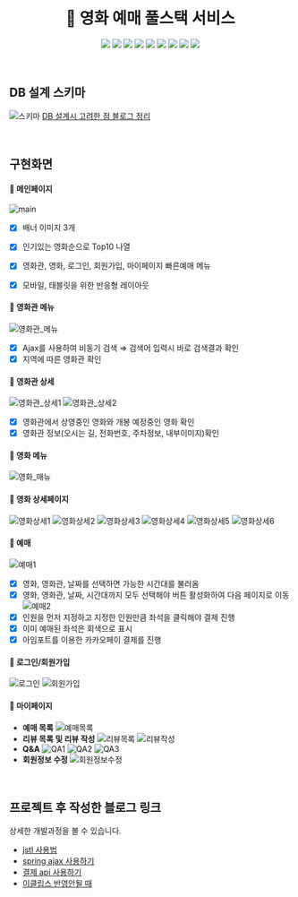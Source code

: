 <div align="center">

  # 🍿 영화 예매 풀스택 서비스
<p>
  <img src="https://img.shields.io/badge/html-de4b25?style=flat&logo=html5&logoColor=white"/>
  <img src="https://img.shields.io/badge/css3-2891ca?style=flat&logo=css3&logoColor=white"/>
  <img src="https://img.shields.io/badge/jquery-0766a8?style=flat&logo=jquery&logoColor=white"/>
  <img src="https://img.shields.io/badge/ajax-448fc5?style=flat&logo=jquery&logoColor=white"/>
  <img src="https://img.shields.io/badge/chart.js-fff000?style=flat&logo=javascript&logoColor=white"/>
  <img src="https://img.shields.io/badge/tomcat-d1a62d?style=flat&logo=Apache&logoColor=white"/>
  <img src="https://img.shields.io/badge/spring-67b945?style=flat&logo=spring&logoColor=white"/>
  <img src="https://img.shields.io/badge/mybatis-000000?style=flat&logo=spring&logoColor=white"/>
  <img src="https://img.shields.io/badge/MySQL-4479A1?style=flat&logo=MySQL&logoColor=white"/>
</p>
</div> 

<br/>

## DB 설계 스키마
![스키마](https://user-images.githubusercontent.com/94504613/184093546-e4f695db-512b-4a4a-9123-3b9ea5bd9558.png)
[DB 설계시 고려한 점 블로그 정리](https://golgol22.github.io/posts/movie-db-design/)

<br>

## 구현화면
#### **📌 메인페이지**
![main](https://user-images.githubusercontent.com/94504613/184093966-b7b03a08-15b6-4441-9840-4f5b1df0fdc1.png)
- [X] 배너 이미지 3개
- [X] 인기있는 영화순으로 Top10 나열
- [X] 영화관, 영화, 로그인, 회원가입, 마이페이지 빠른예매 메뉴
- [X] 모바일, 태블릿을 위한 반응형 레이아웃


#### **📌 영화관 메뉴**
![영화관_메뉴](https://user-images.githubusercontent.com/94504613/184094366-bdfab094-a250-452a-b42c-5506a858993d.png)
- [X] Ajax를 사용하여 비동기 검색 ⇒ 검색어 입력시 바로 검색결과 확인
- [X] 지역에 따른 영화관 확인

#### **📌 영화관 상세**
![영화관_상세1](https://user-images.githubusercontent.com/94504613/184094829-11e6022d-f9d9-4e27-b6ff-f7c586c69c07.png)
![영화관_상세2](https://user-images.githubusercontent.com/94504613/184094837-9aa6a802-c3e8-4dd5-9577-1991ca7af2e0.png)
- [X] 영화관에서 상영중인 영화와 개봉 예정중인 영화 확인
- [X] 영화관 정보(오시는 길, 전화번호, 주차정보, 내부이미지)확인 

#### **📌 영화 메뉴**
![영화_매뉴](https://user-images.githubusercontent.com/94504613/184095280-c58a9789-2b31-437e-bad2-adf080d1706b.png)

#### **📌 영화 상세페이지**
![영화상세1](https://user-images.githubusercontent.com/94504613/184095682-cab79b1e-6da5-4ac2-bc67-dc770a30282b.png)
![영화상세2](https://user-images.githubusercontent.com/94504613/184095688-697a8323-2995-4945-91d2-6e38af41a60b.png)
![영화상세3](https://user-images.githubusercontent.com/94504613/184095696-5ae3ab57-9371-4d63-b352-69158c8d3afb.png)
![영화상세4](https://user-images.githubusercontent.com/94504613/184095699-5b04eafb-3c17-4a5e-9764-60758c269e43.png)
![영화상세5](https://user-images.githubusercontent.com/94504613/184095701-635f926f-52e3-42be-b9b0-3ceb09743871.png)
![영화상세6](https://user-images.githubusercontent.com/94504613/184095705-0192ab2c-aed3-4714-9cd5-cc7ffbab7df4.png)

#### **📌 예매**
![예매1](https://user-images.githubusercontent.com/94504613/184096162-df8710ad-a06d-4e6d-843b-1d99c68da023.png)
- [X] 영화, 영화관, 날짜를 선택하면 가능한 시간대를 불러옴
- [X] 영화, 영화관, 날짜, 시간대까지 모두 선택해야 버튼 활성화하여 다음 페이지로 이동
![예매2](https://user-images.githubusercontent.com/94504613/184105266-b0497088-b09a-4edf-9fbb-1d060e841d8b.png)
- [X] 인원을 먼저 지정하고 지정한 인원만큼 좌석을 클릭해야 결제 진행
- [X] 이미 예매된 좌석은 회색으로 표시
- [X] 아임포트를 이용한 카카오페이 결제를 진행 

#### **📌 로그인/회원가입**
![로그인](https://user-images.githubusercontent.com/94504613/184096175-9b05a034-d929-4a6c-8963-ea3fd1635513.png)
![회원가입](https://user-images.githubusercontent.com/94504613/184096176-c6d0efec-f495-4f8a-9cb6-0cba1833e147.png)

#### **📌 마이페이지**
- **예매 목록**
![예매목록](https://user-images.githubusercontent.com/94504613/184097174-651f35a3-4017-4182-8dbc-52547c71c612.png)
- **리뷰 목록 및 리뷰 작성**
![리뷰목록](https://user-images.githubusercontent.com/94504613/184097181-3abf9a27-68ab-4cb8-a7f5-3d7f54e453c1.png)
![리뷰작성](https://user-images.githubusercontent.com/94504613/184097182-5db68547-3e2b-4810-afa4-2f8ab2bddc45.png)
- **Q&A**
![QA1](https://user-images.githubusercontent.com/94504613/184097204-46e3fc99-5fc9-4ee4-a230-476162c1b94f.png)
![QA2](https://user-images.githubusercontent.com/94504613/184097485-b2adcce8-c208-4aca-8fb8-4c48af6f7af5.png)
![QA3](https://user-images.githubusercontent.com/94504613/184097215-fd83f150-350f-4849-95b3-9b9bda59b6dc.png)
- **회원정보 수정**
![회원정보수정](https://user-images.githubusercontent.com/94504613/184097218-d98297c8-3ba1-402d-9e5a-29e5e235bf3e.png)

<br>

## 프로젝트 후 작성한 블로그 링크
상세한 개발과정을 볼 수 있습니다.

- [jstl 사용법](https://golgol22.github.io/posts/jstl-tip/)
- [spring ajax 사용하기](https://golgol22.github.io/posts/spring-ajax/)
- [결제 api 사용하기](https://golgol22.github.io/posts/payment-api/)
- [이클립스 반영안될 때](https://golgol22.github.io/posts/spring-browser-update-error/)